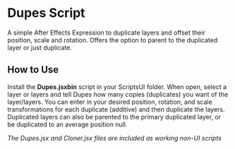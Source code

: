 # Dupes Script
A simple After Effects Expression to duplicate layers and offset their position, scale and rotation. Offers the option to parent to the duplicated layer or just duplicate.

## How to Use
Install the **Dupes.jsxbin** script in your ScriptsUI folder. When open, select a layer or layers and tell Dupes how many copies (duplicates) you want of the layer/layers. You can enter in your desired position, rotation, and scale transformations for each duplicate (additive) and then duplicate the layers. Duplicated layers can also be parented to the primary duplicated layer, or be duplicated to an average position null.

*The Dupes.jsx and Cloner.jsx files are included as working non-UI scripts* 

